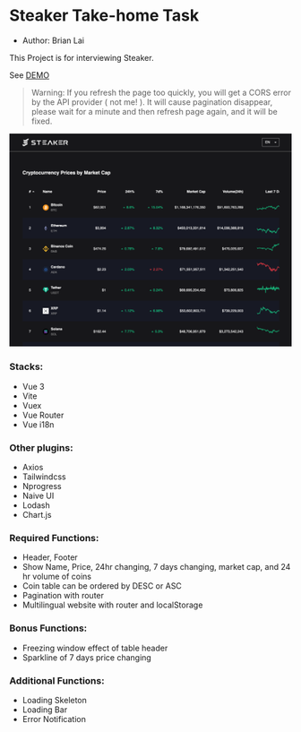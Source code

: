 # Steaker Take-home Task

- Author: Brian Lai

This Project is for interviewing Steaker.

See [DEMO](https://steaker-task.netlify.app/)

> Warning:
> If you refresh the page too quickly, you will get a CORS error by the API provider ( not me! ).
> It will cause pagination disappear, please wait for a minute and then refresh page again, and it will be fixed.

![](src/assets/site_preview.png)

### Stacks:

- Vue 3
- Vite
- Vuex
- Vue Router
- Vue i18n

### Other plugins:

- Axios
- Tailwindcss
- Nprogress
- Naive UI
- Lodash
- Chart.js

### Required Functions:

- Header, Footer
- Show Name, Price, 24hr changing, 7 days changing, market cap, and 24 hr volume of coins
- Coin table can be ordered by DESC or ASC
- Pagination with router
- Multilingual website with router and localStorage

### Bonus Functions:

- Freezing window effect of table header
- Sparkline of 7 days price changing

### Additional Functions:

- Loading Skeleton
- Loading Bar
- Error Notification
